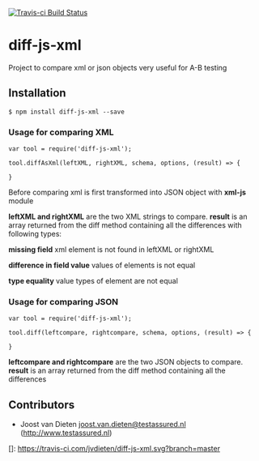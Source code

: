 [![Travis-ci Build Status](https://travis-ci.com/jvdieten/diff-js-xml.svg?branch=master)](https://travis-ci.com/jvdieten/diff-js-xml)

# diff-js-xml
Project to compare xml or json objects very useful for A-B testing

## Installation
```
$ npm install diff-js-xml --save
```
### Usage for comparing XML
```
var tool = require('diff-js-xml');
 
tool.diffAsXml(leftXML, rightXML, schema, options, (result) => {

}
```
Before comparing xml is first transformed into JSON object with **xml-js** module  

**leftXML and rightXML** are the two XML strings to compare.
**result** is an array returned from the diff method containing all the differences with following types:

**missing field** xml element is not found in leftXML or rightXML

**difference in field value** values of elements is not equal 

**type equality** value types of element are not equal

### Usage for comparing JSON
```
var tool = require('diff-js-xml');
 
tool.diff(leftcompare, rightcompare, schema, options, (result) => {

}
```
**leftcompare and rightcompare** are the two JSON objects to compare.
**result** is an array returned from the diff method containing all the differences


## Contributors
* Joost van Dieten <joost.van.dieten@testassured.nl> (http://www.testassured.nl)


[]: https://travis-ci.com/jvdieten/diff-js-xml.svg?branch=master